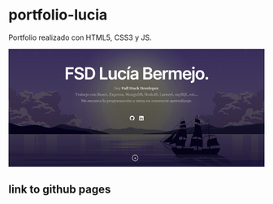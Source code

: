 # portfolio-lucia
Portfolio realizado con HTML5, CSS3 y JS.

![Screenshot](homepage.png)

## link to github pages


